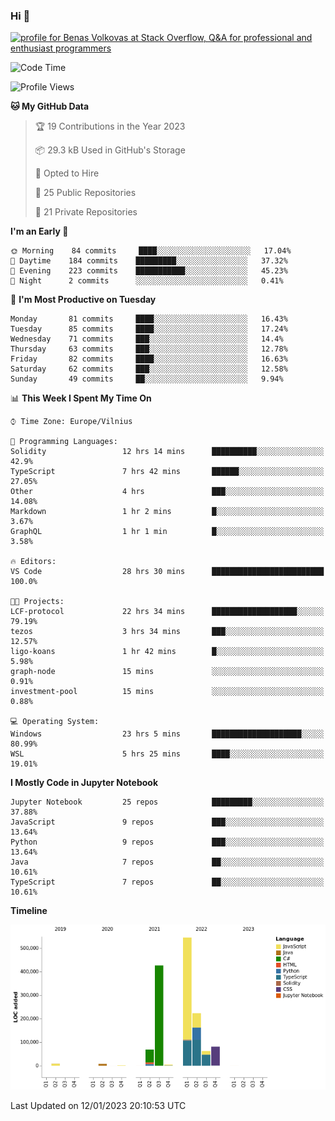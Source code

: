 ### Hi 👋
<a href="https://stackoverflow.com/users/14954249/benas-volkovas"><img src="https://stackoverflow.com/users/flair/14954249.png?theme=dark" width="208" height="58" alt="profile for Benas Volkovas at Stack Overflow, Q&amp;A for professional and enthusiast programmers" title="profile for Benas Volkovas at Stack Overflow, Q&amp;A for professional and enthusiast programmers"></a>

<!--START_SECTION:waka-->
![Code Time](http://img.shields.io/badge/Code%20Time-1%2C051%20hrs%2047%20mins-blue)

![Profile Views](http://img.shields.io/badge/Profile%20Views-5-blue)

**🐱 My GitHub Data** 

> 🏆 19 Contributions in the Year 2023
 > 
> 📦 29.3 kB Used in GitHub's Storage 
 > 
> 💼 Opted to Hire
 > 
> 📜 25 Public Repositories 
 > 
> 🔑 21 Private Repositories  
 > 
**I'm an Early 🐤** 

```text
🌞 Morning    84 commits     ████░░░░░░░░░░░░░░░░░░░░░   17.04% 
🌆 Daytime    184 commits    █████████░░░░░░░░░░░░░░░░   37.32% 
🌃 Evening    223 commits    ███████████░░░░░░░░░░░░░░   45.23% 
🌙 Night      2 commits      ░░░░░░░░░░░░░░░░░░░░░░░░░   0.41%

```
📅 **I'm Most Productive on Tuesday** 

```text
Monday       81 commits     ████░░░░░░░░░░░░░░░░░░░░░   16.43% 
Tuesday      85 commits     ████░░░░░░░░░░░░░░░░░░░░░   17.24% 
Wednesday    71 commits     ███░░░░░░░░░░░░░░░░░░░░░░   14.4% 
Thursday     63 commits     ███░░░░░░░░░░░░░░░░░░░░░░   12.78% 
Friday       82 commits     ████░░░░░░░░░░░░░░░░░░░░░   16.63% 
Saturday     62 commits     ███░░░░░░░░░░░░░░░░░░░░░░   12.58% 
Sunday       49 commits     ██░░░░░░░░░░░░░░░░░░░░░░░   9.94%

```


📊 **This Week I Spent My Time On** 

```text
⌚︎ Time Zone: Europe/Vilnius

💬 Programming Languages: 
Solidity                 12 hrs 14 mins      ██████████░░░░░░░░░░░░░░░   42.9% 
TypeScript               7 hrs 42 mins       ██████░░░░░░░░░░░░░░░░░░░   27.05% 
Other                    4 hrs               ███░░░░░░░░░░░░░░░░░░░░░░   14.08% 
Markdown                 1 hr 2 mins         █░░░░░░░░░░░░░░░░░░░░░░░░   3.67% 
GraphQL                  1 hr 1 min          █░░░░░░░░░░░░░░░░░░░░░░░░   3.58%

🔥 Editors: 
VS Code                  28 hrs 30 mins      █████████████████████████   100.0%

🐱‍💻 Projects: 
LCF-protocol             22 hrs 34 mins      ███████████████████░░░░░░   79.19% 
tezos                    3 hrs 34 mins       ███░░░░░░░░░░░░░░░░░░░░░░   12.57% 
ligo-koans               1 hr 42 mins        █░░░░░░░░░░░░░░░░░░░░░░░░   5.98% 
graph-node               15 mins             ░░░░░░░░░░░░░░░░░░░░░░░░░   0.91% 
investment-pool          15 mins             ░░░░░░░░░░░░░░░░░░░░░░░░░   0.88%

💻 Operating System: 
Windows                  23 hrs 5 mins       ████████████████████░░░░░   80.99% 
WSL                      5 hrs 25 mins       ████░░░░░░░░░░░░░░░░░░░░░   19.01%

```

**I Mostly Code in Jupyter Notebook** 

```text
Jupyter Notebook         25 repos            █████████░░░░░░░░░░░░░░░░   37.88% 
JavaScript               9 repos             ███░░░░░░░░░░░░░░░░░░░░░░   13.64% 
Python                   9 repos             ███░░░░░░░░░░░░░░░░░░░░░░   13.64% 
Java                     7 repos             ██░░░░░░░░░░░░░░░░░░░░░░░   10.61% 
TypeScript               7 repos             ██░░░░░░░░░░░░░░░░░░░░░░░   10.61%

```


**Timeline**

![Chart not found](https://raw.githubusercontent.com/BenasVolkovas/BenasVolkovas/main/charts/bar_graph.png) 


 Last Updated on 12/01/2023 20:10:53 UTC
<!--END_SECTION:waka-->
